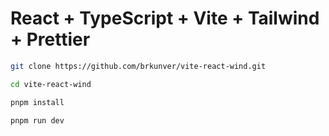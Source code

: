 # React + TypeScript + Vite + Tailwind + Prettier

```bash
git clone https://github.com/brkunver/vite-react-wind.git
```

```bash
cd vite-react-wind
```

```bash
pnpm install
```

```bash
pnpm run dev
```
